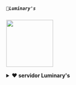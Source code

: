 ##### **`🌟Luminary's`**

<a
href="https://dash.luminarys.shop.home"><img src="https://qu.ax/VAgKd.jpg" height="125px"></a>

<div align=>


<details>
 <summary><b> ❤️ servidor Luminary's</b></summary>

* Estado Luminarys [`Status`](https://estado.dash.Luminary's.shop)
* Dash Luminary's[`Dash`](https://dash.luminarys.shop/home)
* Panel Luminary's [`Panel`](https://panel.luminarys.shop/)
* Canal de WhatsApp [`Canal luminary's`](https://whatsapp.com/channel/0029Vb7CL7dGk1FtzTLjNt3S)
* Comunidad luminary's [`Click`](https://chat.whatsapp.com/Lai4h92i9NMDDNoTf8w72t)